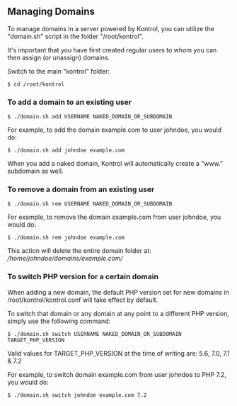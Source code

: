 ## Managing Domains

To manage domains in a server powered by Kontrol, you can utilize the "domain.sh" script in the folder "/root/kontrol".

It's important that you have first created regular users to whom you can then assign (or unassign) domains.

Switch to the main "kontrol" folder:
```
$ cd /root/kontrol
```

### To add a domain to an existing user
```
$ ./domain.sh add USERNAME NAKED_DOMAIN_OR_SUBDOMAIN
```

For example, to add the domain example.com to user johndoe, you would do:
```
$ ./domain.sh add johndoe example.com
```

When you add a naked domain, Kontrol will automatically create a "www." subdomain as well.

### To remove a domain from an existing user
```
$ ./domain.sh rem USERNAME NAKED_DOMAIN_OR_SUBDOMAIN
```

For example, to remove the domain example.com from user johndoe, you would do:
```
$ ./domain.sh rem johndoe example.com
```

This action will delete the entire domain folder at: */home/johndoe/domains/example.com/*


### To switch PHP version for a certain domain
When adding a new domain, the default PHP version set for new domains in /root/kontrol/kontrol.conf will take effect by default.

To switch that domain or any domain at any point to a different PHP version, simply use the following command:
```
$ ./domain.sh switch USERNAME NAKED_DOMAIN_OR_SUBDOMAIN TARGET_PHP_VERSION
```

Valid values for TARGET\_PHP\_VERSION at the time of writing are: 5.6, 7.0, 7.1 & 7.2

For example, to switch domain example.com from user johndoe to PHP 7.2, you would do:
```
$ ./domain.sh switch johndoe example.com 7.2
```
